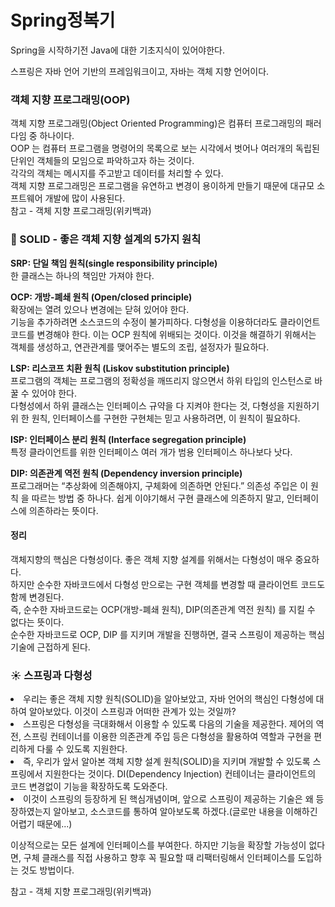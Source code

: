 <h1>Spring정복기</h1>

Spring을 시작하기전 Java에 대한 기초지식이 있어야한다.

스프링은 자바 언어 기반의 프레임워크이고, 자바는 객체 지향 언어이다.

<h3>객체 지향 프로그래밍(OOP)</h3>
객체 지향 프로그래밍(Object Oriented Programming)은 컴퓨터 프로그래밍의 패러다임 중 하나이다.<br>
OOP 는 컴퓨터 프로그램을 명령어의 목록으로 보는 시각에서 벗어나 여러개의 독립된 단위인 객체들의 모임으로 파악하고자 하는 것이다.<br>
각각의 객체는 메시지를 주고받고 데이터를 처리할 수 있다.<br>
객체 지향 프로그래밍은 프로그램을 유연하고 변경이 용이하게 만들기 때문에 대규모 소프트웨어 개발에 많이 사용된다.<br>
참고 - 객체 지향 프로그래밍(위키백과)



<h3>🌈 SOLID - 좋은 객체 지향 설계의 5가지 원칙</h3>

<strong>SRP: 단일 책임 원칙(single responsibility principle)</strong><br>
한 클래스는 하나의 책임만 가져야 한다.<br>

<strong>OCP: 개방-폐쇄 원칙 (Open/closed principle)</strong><br>
확장에는 열려 있으나 변경에는 닫혀 있어야 한다.<br>
기능을 추가하려면 소스코드의 수정이 불가피하다. 다형성을 이용하더라도 클라이언트 코드를 변경해야 한다. 이는 OCP 원칙에 위배되는 것이다. 이것을 해결하기 위해서는 객체를 생성하고, 연관관계를 맺어주는 별도의 조립, 설정자가 필요하다.<br>

<strong>LSP: 리스코프 치환 원칙 (Liskov substitution principle)</strong><br>
프로그램의 객체는 프로그램의 정확성을 깨뜨리지 않으면서 하위 타입의 인스턴스로 바꿀 수 있어야 한다.<br>
다형성에서 하위 클래스는 인터페이스 규약을 다 지켜야 한다는 것, 다형성을 지원하기 위 한 원칙, 인터페이스를 구현한 구현체는 믿고 사용하려면, 이 원칙이 필요하다.<br>

<strong>ISP: 인터페이스 분리 원칙 (Interface segregation principle)</strong><br>
특정 클라이언트를 위한 인터페이스 여러 개가 범용 인터페이스 하나보다 낫다.<br>

<strong>DIP: 의존관계 역전 원칙 (Dependency inversion principle)</strong><br>
프로그래머는 “추상화에 의존해야지, 구체화에 의존하면 안된다.” 의존성 주입은 이 원칙 을 따르는 방법 중 하나다. 쉽게 이야기해서 구현 클래스에 의존하지 말고, 인터페이스에 의존하라는 뜻이다.<br>


<h4>정리</h4>
객체지향의 핵심은 다형성이다. 좋은 객체 지향 설계를 위해서는 다형성이 매우 중요하다.<br> 
하지만 순수한 자바코드에서 다형성 만으로는 구현 객체를 변경할 때 클라이언트 코드도 함께 변경된다.<br> 
즉, 순수한 자바코드로는 OCP(개방-폐쇄 원칙), DIP(의존관계 역전 원칙) 를 지킬 수 없다는 뜻이다.<br>
순수한 자바코드로 OCP, DIP 를 지키며 개발을 진행하면, 결국 스프링이 제공하는 핵심 기술에 근접하게 된다.


<h3>☀️ 스프링과 다형성</h3>
<li>우리는 좋은 객체 지향 원칙(SOLID)을 알아보았고, 자바 언어의 핵심인 다형성에 대하여 알아보았다. 이것이 스프링과 어떠한 관계가 있는 것일까?</li>
<li>스프링은 다형성을 극대화해서 이용할 수 있도록 다음의 기술을 제공한다. 제어의 역전, 스프링 컨테이너를 이용한 의존관계 주입 등은 다형성을 활용하여 역할과 구현을 편리하게 다룰 수 있도록 지원한다.</li>
<li>즉, 우리가 앞서 알아본 객체 지향 설계 원칙(SOLID)을 지키며 개발할 수 있도록 스프링에서 지원한다는 것이다. DI(Dependency Injection) 컨테이너는 클라이언트의 코드 변경없이 기능을 확장하도록 도와준다.</li>
<li>이것이 스프링의 등장하게 된 핵심개념이며, 앞으로 스프링이 제공하는 기술은 왜 등장하였는지 알아보고, 소스코드를 통하여 알아보도록 하겠다.(글로만 내용을 이해하긴 어렵기 때문에...)</li>


이상적으로는 모든 설계에 인터페이스를 부여한다. 하지만 기능을 확장할 가능성이 없다면, 구체 클래스를 직접 사용하고 향후 꼭 필요할 때 리팩터링해서 인터페이스를 도입하는 것도 방법이다.

참고 - 객체 지향 프로그래밍(위키백과)
